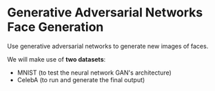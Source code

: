 # Generative Adversarial Networks Face Generation
Use generative adversarial networks to generate new images of faces.

We will make use of **two datasets**:
* MNIST (to test the neural network GAN's architecture)
* CelebA (to run and generate the final output)
